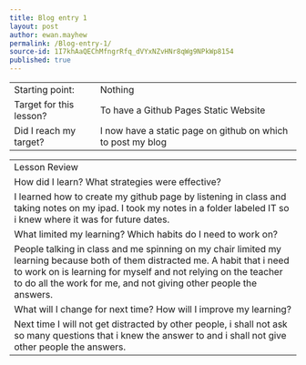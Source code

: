 ```yaml
---
title: Blog entry 1
layout: post
author: ewan.mayhew
permalink: /Blog-entry-1/
source-id: 1I7khAaQEChMfngrRfq_dVYxNZvHNr8qWg9NPkWp8154
published: true
---
```




<table>
  <tr>
    <td>Starting point:</td>
    <td>Nothing</td>
  </tr>
  <tr>
    <td>Target for this lesson?</td>
    <td>  To have a Github Pages Static Website</td>
  </tr>
  <tr>
    <td>Did I reach my target? 
</td>
    <td>     I now have a static page on github on which to post my blog</td>
  </tr>
</table>


<table>
  <tr>
    <td>Lesson Review</td>
  </tr>
  <tr>
    <td>How did I learn? What strategies were effective? </td>
  </tr>
  <tr>
    <td>     I learned how to create my github page by listening in class and taking notes on my ipad. I took my notes in a folder labeled IT so i knew where it was for future dates.</td>
  </tr>
  <tr>
    <td>What limited my learning? Which habits do I need to work on? </td>
  </tr>
  <tr>
    <td>     People talking in class and me spinning on my chair limited my learning because both of them distracted me. A habit that i need to work on is learning for myself and not relying on the teacher to do all the work for me, and not giving other people the answers.</td>
  </tr>
  <tr>
    <td>What will I change for next time? How will I improve my learning?</td>
  </tr>
  <tr>
    <td>     Next time I will not get distracted by other people, i shall not ask so many questions that i knew the answer to and i shall not give other people the answers.</td>
  </tr>
</table>


